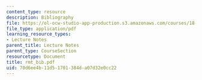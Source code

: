 ```yaml
---
content_type: resource
description: Bibliography
file: https://ol-ocw-studio-app-production.s3.amazonaws.com/courses/18-996-random-matrix-theory-and-its-applications-spring-2004/70d6ee4b11d51701384da07d32e0cc22_rmt_bib.pdf
file_type: application/pdf
learning_resource_types:
- Lecture Notes
parent_title: Lecture Notes
parent_type: CourseSection
resourcetype: Document
title: rmt_bib.pdf
uid: 70d6ee4b-11d5-1701-384d-a07d32e0cc22
---
```

